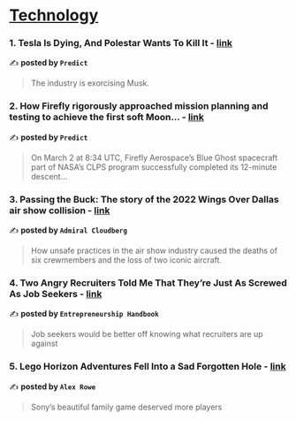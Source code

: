
<h1><a href=https://medium.com/tag/technology/recommended target="_blank" rel="noopener noreferrer">Technology</a></h1>
<h3>1. Tesla Is Dying, And Polestar Wants To Kill It - <a href="https://medium.com/predict/tesla-is-dying-and-polestar-wants-to-kill-it-5a80df45c9e2" target="_blank" rel="noopener noreferrer">link</a></h3>

✍️ **posted by `Predict`**

<blockquote>The industry is exorcising Musk.</blockquote>

<h3>2. How Firefly rigorously approached mission planning and testing to achieve the first soft Moon… - <a href="https://medium.com/predict/how-firefly-rigorously-approached-mission-planning-and-testing-to-achieve-the-first-soft-moon-d44f686c6811" target="_blank" rel="noopener noreferrer">link</a></h3>

✍️ **posted by `Predict`**

<blockquote>On March 2 at 8:34 UTC, Firefly Aerospace’s Blue Ghost spacecraft part of NASA’s CLPS program successfully completed its 12-minute descent…</blockquote>

<h3>3. Passing the Buck: The story of the 2022 Wings Over Dallas air show collision - <a href="https://medium.com/@admiralcloudberg/passing-the-buck-the-story-of-the-2022-wings-over-dallas-air-show-collision-9bbe5947297b" target="_blank" rel="noopener noreferrer">link</a></h3>

✍️ **posted by `Admiral Cloudberg`**

<blockquote>How unsafe practices in the air show industry caused the deaths of six crewmembers and the loss of two iconic aircraft.</blockquote>

<h3>4. Two Angry Recruiters Told Me That They’re Just As Screwed As Job Seekers - <a href="https://medium.com/entrepreneur-s-handbook/two-angry-recruiters-told-me-that-theyre-just-as-screwed-as-job-seekers-c3debd3efb4e" target="_blank" rel="noopener noreferrer">link</a></h3>

✍️ **posted by `Entrepreneurship Handbook`**

<blockquote>Job seekers would be better off knowing what recruiters are up against</blockquote>

<h3>5. Lego Horizon Adventures Fell Into a Sad Forgotten Hole - <a href="https://medium.com/@xander51/lego-horizon-adventures-fell-into-a-sad-forgotten-hole-6dc757852b5c" target="_blank" rel="noopener noreferrer">link</a></h3>

✍️ **posted by `Alex Rowe`**

<blockquote>Sony’s beautiful family game deserved more players</blockquote>

